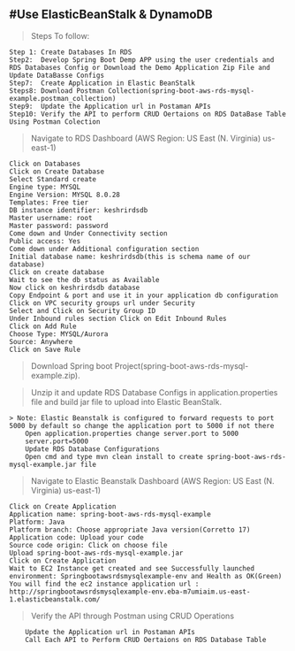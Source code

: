 
#Use ElasticBeanStalk & DynamoDB
-----------------------------------------------------------------------------------------------------------------------------------------------------------------------

> Steps To follow: 
	
	Step 1: Create Databases In RDS
	Step2:  Develop Spring Boot Demp APP using the user credentials and RDS Databases Config or Download the Demo Application Zip File and Update DataBasse Configs
	Step7:  Create Application in Elastic BeanStalk
	Steps8: Download Postman Collection(spring-boot-aws-rds-mysql-example.postman_collection)
	Step9:  Update the Application url in Postaman APIs
	Step10: Verify the API to perform CRUD Oertaions on RDS DataBase Table Using Postman Colection

> Navigate to RDS Dashboard (AWS Region: US East (N. Virginia) us-east-1)
	
	Click on Databases
	Click on Create Database
	Select Standard create
	Engine type: MYSQL
	Engine Version: MYSQL 8.0.28
	Templates: Free tier
	DB instance identifier: keshrirdsdb
	Master username: root
	Master password: password
	Come down and Under Connectivity section
	Public access: Yes
	Come down under Additional configuration section
	Initial database name: keshrirdsdb(this is schema name of our database)
	Click on create database
	Wait to see the db status as Available
	Now click on keshrirdsdb database
	Copy Endpoint & port and use it in your application db configuration
	Click on VPC security groups url under Security
	Select and Click on Security Group ID
	Under Inbound rules section Click on Edit Inbound Rules
	Click on Add Rule
	Choose Type: MYSQL/Aurora
	Source: Anywhere
	Click on Save Rule
	
> Download Spring boot Project(spring-boot-aws-rds-mysql-example.zip). 

> Unzip it and update RDS Database Configs in application.properties file and build jar file to upload into Elastic BeanStalk.
	
	> Note: Elastic Beanstalk is configured to forward requests to port 5000 by default so change the application port to 5000 if not there
		Open application.properties change server.port to 5000
		server.port=5000
		Update RDS Database Configurations
		Open cmd and type mvn clean install to create spring-boot-aws-rds-mysql-example.jar file
		
> Navigate to Elastic Beanstalk Dashboard (AWS Region: US East (N. Virginia) us-east-1)
	
	Click on Create Application
	Application name: spring-boot-aws-rds-mysql-example
	Platform: Java
	Platform branch: Choose appropriate Java version(Corretto 17)
	Application code: Upload your code
	Source code origin: Click on choose file
	Upload spring-boot-aws-rds-mysql-example.jar
	Click on Create Application
	Wait to EC2 Instance get created and see Successfully launched environment: Springbootawsrdsmysqlexample-env and Health as OK(Green)
	You will find the ec2 instance application url : http://springbootawsrdsmysqlexample-env.eba-m7umiaim.us-east-1.elasticbeanstalk.com/
	
> Verify the API through Postman using CRUD Operations
		
		Update the Application url in Postaman APIs
		Call Each API to Perform CRUD Oertaions on RDS Database Table
		
		
